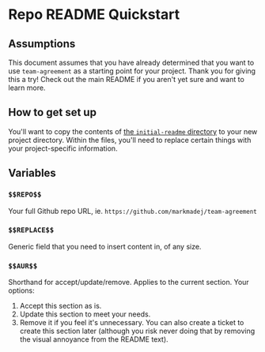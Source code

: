 # Repo README Quickstart
## Assumptions
This document assumes that you have already determined that you want to use `team-agreement` as a starting point for your project.  Thank you for giving this a try!  Check out the main README if you aren't yet sure and want to learn more.  

## How to get set up
You'll want to copy the contents of [the `initial-readme` directory](https://github.com/markmadej/team-agreement/tree/master/repo-readme-quickstart/initial-readme) to your new project directory.  Within the files, you'll need to replace certain things with your project-specific information. 

## Variables

### `$$REPO$$`
Your full Github repo URL, ie. `https://github.com/markmadej/team-agreement`

### `$$REPLACE$$`
Generic field that you need to insert content in, of any size.

### `$$AUR$$`
Shorthand for accept/update/remove.  Applies to the current section.  Your options:
1. Accept this section as is.
1. Update this section to meet your needs.
1. Remove it if you feel it's unnecessary.  You can also create a ticket to create this section later (although you risk never doing that by removing the visual annoyance from the README text).
